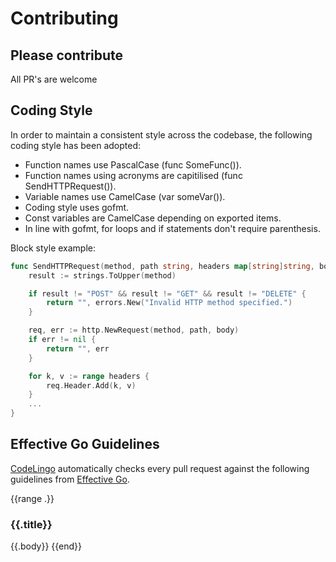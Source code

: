 <!-- use this template to generate the contributor docs with the following command: `$ lingo run docs --template CONTRIBUTING_TEMPLATE.md  --output CONTRIBUTING.md` -->
# Contributing

## Please contribute

All PR's are welcome

## Coding Style

In order to maintain a consistent style across the codebase, the following coding style has been adopted:

- Function names use PascalCase (func SomeFunc()).
- Function names using acronyms are capitilised (func SendHTTPRequest()).
- Variable names use CamelCase (var someVar()).
- Coding style uses gofmt.
- Const variables are CamelCase depending on exported items.
- In line with gofmt, for loops and if statements don't require parenthesis.

Block style example:
```go
func SendHTTPRequest(method, path string, headers map[string]string, body io.Reader) (string, error) {
    result := strings.ToUpper(method)

    if result != "POST" && result != "GET" && result != "DELETE" {
        return "", errors.New("Invalid HTTP method specified.")
    }

    req, err := http.NewRequest(method, path, body)
    if err != nil {
        return "", err
    }

    for k, v := range headers {
        req.Header.Add(k, v)
    }
    ...
}
```

## Effective Go Guidelines
[CodeLingo](https://codelingo.io) automatically checks every pull request against the following guidelines from [Effective Go](https://golang.org/doc/effective_go.html).

{{range .}}
### {{.title}}
{{.body}}
{{end}}